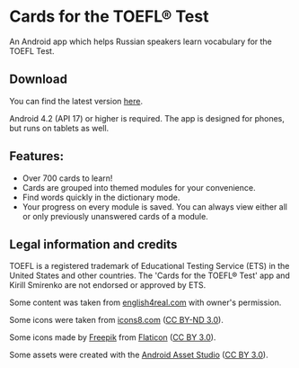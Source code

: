 # Cards for the TOEFL® Test
An Android app which helps Russian speakers learn vocabulary for the TOEFL Test.

## Download

You can find the latest version [here](https://github.com/ksmirenko/cards-toefl/releases).

Android 4.2 (API 17) or higher is required. The app is designed for phones, but runs on tablets as well.

## Features:

* Over 700 cards to learn!
* Cards are grouped into themed modules for your convenience.
* Find words quickly in the dictionary mode.
* Your progress on every module is saved. You can always view either all or only previously unanswered cards of a module.

## Legal information and credits

TOEFL is a registered trademark of Educational Testing Service (ETS) in the United States and other countries. The 'Cards for the TOEFL® Test' app and Kirill Smirenko are not endorsed or approved by ETS.

Some content was taken from [english4real.com](http://english4real.com) with owner's permission.

Some icons were taken from [icons8.com](https://icons8.com/) ([CC BY-ND 3.0](https://creativecommons.org/licenses/by-nd/3.0/)).

Some icons made by [Freepik](http://www.freepik.com) from [Flaticon](http://www.flaticon.com) ([CC BY 3.0](http://creativecommons.org/licenses/by/3.0/)).

Some assets were created with the [Android Asset Studio](https://romannurik.github.io/AndroidAssetStudio/index.html) ([CC BY 3.0](http://creativecommons.org/licenses/by/3.0/)).
